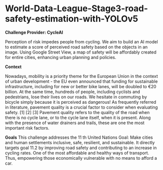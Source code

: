 # World-Data-League-Stage3-road-safety-estimation-with-YOLOv5

**Challenge Provider: CycleAI**


Perception of risk impedes people from cycling. We aim to build an AI model to estimate a
score of perceived road safety based on the objects in an image. Using Google Street View,
a map of safety will be affordably created for entire cities, enhancing urban planning and
policies.


**Context**


Nowadays, mobility is a priority theme for the European Union in the context of urban
development - the EU even announced that funding for sustainable infrastructure,
including for new or better bike lanes, will be doubled to €20 billion. At the same time,
hundreds of people, including cyclists and pedestrians, lose their lives on our roads. We
hesitate in commuting by bicycle simply because it is perceived as dangerous!
As frequently referred in literature, pavement quality is a crucial factor to consider when
evaluating safety. [1] [2] [3] Pavement quality refers to the quality of the road when there
is no cycle lane, or to the cycle lane itself, when it is present. Along with the presence of
water drainers and trails, these are one the most important risk factors.


**Goals**
This challenge addresses the 11
th United Nations Goal: Make cities and human settlements
inclusive, safe, resilient, and sustainable. It directly targets goal 11.2 by improving road
safety and contributing to an increase in cycling rates. One of the most affordable and
healthy ways of transport. Thus, empowering those economically vulnerable with no
means to afford a car.
 
